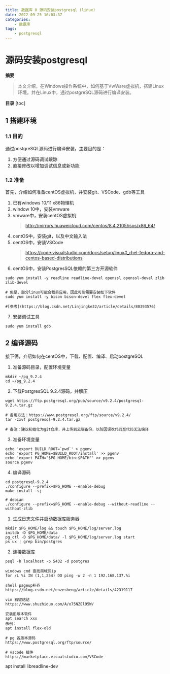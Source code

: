 ```yaml
---
title: 数据库 0 源码安装postgresql (linux)
date: 2022-09-25 16:03:37
categories:
    - 数据库
tags:
    - postgresql
---
```


# 源码安装postgresql

**摘要**
> 本文介绍，在Windows操作系统中，如何基于VwWare虚拟机，搭建Linux环境。并在Linux中，通过postgreSQL源码进行编译安装。

**目录**
[toc]

## 1 搭建环境
### 1.1 目的
通过postgreSQL源码进行编译安装，主要目的是：
1. 方便通过源码调试跟踪
2. 直接修改以增加调试信息或新功能  

### 1.2 准备
首先，介绍如何准备centOS虚拟机，并安装git、VSCode、gdb等工具
1. 已有windows 10/11 x86物理机
2. window 10中，安装vmware
3. vmware中，安装centOS虚拟机
   > http://mirrors.huaweicloud.com/centos/8.4.2105/isos/x86_64/ 
4. centOS中，安装git，以及中文输入法
5. centOS中，安装VSCode
   > https://code.visualstudio.com/docs/setup/linux#_rhel-fedora-and-centos-based-distributions
6. centOS中，安装PostgresSQL依赖的第三方开源软件
```shell
sudo yum install -y readline readline-devel openssl openssl-devel zlib zlib-devel

# 但是，部分linux可能会裁剪应用，因此可能需要安装如下软件
sudo yum install -y bison bison-devel flex flex-devel

#[参考](https://blog.csdn.net/Linjingke32/article/details/80393576)
```
7. 安装调试工具
```shell
sudo yum install gdb
```
  
## 2 编译源码
接下俩，介绍如何在centOS中，下载、配置、编译、启动postgreSQL
1. 准备源码目录，配置环境变量
```shell
mkdir ~/pg_9.2.4
cd ~/pg_9.2.4
```
2. 下载PostgresSQL 9.2.4源码，并解压
```shell
wget https://ftp.postgresql.org/pub/source/v9.2.4/postgresql-9.2.4.tar.gz

# 备用方法：https://www.postgresql.org/ftp/source/v9.2.4/
tar -zxvf postgresql-9.2.4.tar.gz

# 备注：建议初始化为git仓库，并上传到云端备份，以防因误改代码至代码无法编译
```
3. 准备环境变量
```shell
echo 'export BUILD_ROOT=`pwd`' > pgenv
echo 'export PG_HOME=$BUILD_ROOT/install' >> pgenv
echo 'export PATH="$PG_HOME/bin:$PATH"' >> pgenv
source pgenv
```
4. 编译源码
```shell
cd postgresql-9.2.4
./configure --prefix=$PG_HOME --enable-debug
make install -sj

# debian
./configure --prefix=$PG_HOME --enable-debug --without-readline --without-zlib
```
1. 生成日志文件并启动数据库服务器
```shell
mkdir $PG_HOME/log && touch $PG_HOME/log/server.log
initdb -D $PG_HOME/data
pg_ctl -D $PG_HOME/data/ -l $PG_HOME/log/server.log start
ps ux | grep bin/postgres
```
2. 连接数据库
```shell
psql -h localhost -p 5432 -d postgres

windows cmd 查找局域网ip
for /L %i IN (1,1,254) DO ping -w 2 -n 1 192.168.137.%i

shell pageup补齐
https://blog.csdn.net/enzesheng/article/details/42319117

vim 右键粘贴
https://www.shuzhiduo.com/A/o75NZEl95W/

安装旧版本软件
apt search xxx
示例：
apt install flex-old

# pg 各版本源码
https://www.postgresql.org/ftp/source/

# vscode 插件
https://marketplace.visualstudio.com/VSCode
```


apt install libreadline-dev